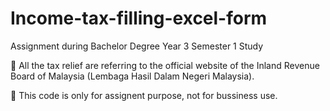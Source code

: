# Income-tax-filling-excel-form

Assignment during Bachelor Degree Year 3 Semester 1 Study

👀 All the tax relief are referring to the official website of the Inland Revenue Board of Malaysia (Lembaga Hasil Dalam Negeri Malaysia).

📙 This code is only for assignent purpose, not for bussiness use.
